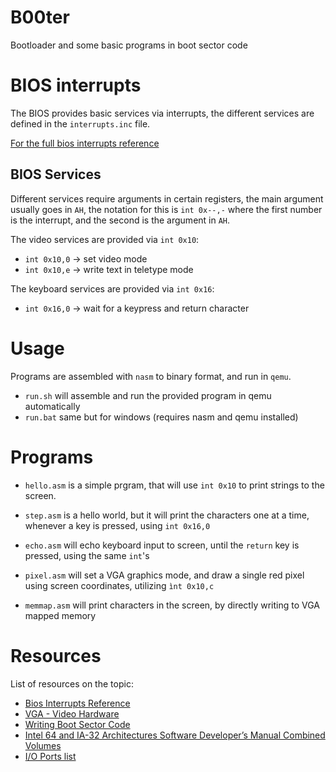 # B00ter

Bootloader and some basic programs in boot sector code

# BIOS interrupts

The BIOS provides basic services via interrupts, the different services
are defined in the `interrupts.inc` file.

[For the full bios interrupts reference](https://www.stanislavs.org/helppc/idx_interrupt.html)

## BIOS Services

Different services require arguments in certain registers, the main argument
usually goes in `AH`, the notation for this is `int 0x--,-` where the first
number is the interrupt, and the second is the argument in `AH`.

The video services are provided via `int 0x10`:
- `int 0x10,0` -> set video mode
- `int 0x10,e` -> write text in teletype mode

The keyboard services are provided via `int 0x16`:
- `int 0x16,0` -> wait for a keypress and return character

# Usage

Programs are assembled with `nasm` to binary format, and run in `qemu`.

- `run.sh` will assemble and run the provided program in qemu automatically
- `run.bat` same but for windows (requires nasm and qemu installed)

# Programs

- `hello.asm` is a simple prgram, that will use `int 0x10` to print strings
  to the screen.

- `step.asm` is a hello world, but it will print the characters one at a time,
  whenever a key is pressed, using `int 0x16,0`

- `echo.asm` will echo keyboard input to screen, until the `return` key is
  pressed, using the same `int`'s

- `pixel.asm` will set a VGA graphics mode, and draw a single red pixel using
  screen coordinates, utilizing `ìnt 0x10,c`

- `memmap.asm` will print characters in the screen, by directly writing to
  VGA mapped memory

# Resources

List of resources on the topic:

- [Bios Interrupts Reference](https://www.stanislavs.org/helppc/idx_interrupt.html)
- [VGA - Video Hardware](http://www.osdever.net/FreeVGA/home.htm)
- [Writing Boot Sector Code](https://susam.in/blog/writing-boot-sector-code/)
- [Intel 64 and IA-32 Architectures Software Developer’s Manual Combined Volumes](https://software.intel.com/content/dam/develop/public/us/en/documents/325462-sdm-vol-1-2abcd-3abcd.pdf)
- [I/O Ports list](http://bochs.sourceforge.net/techspec/PORTS.LST)